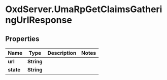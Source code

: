 # OxdServer.UmaRpGetClaimsGatheringUrlResponse

## Properties
Name | Type | Description | Notes
------------ | ------------- | ------------- | -------------
**url** | **String** |  | 
**state** | **String** |  | 


